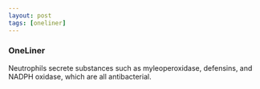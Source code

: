 ```yaml
---
layout: post
tags: [oneliner]
---
```



### OneLiner

Neutrophils secrete substances such as myleoperoxidase, defensins, and NADPH oxidase, which are all antibacterial.
